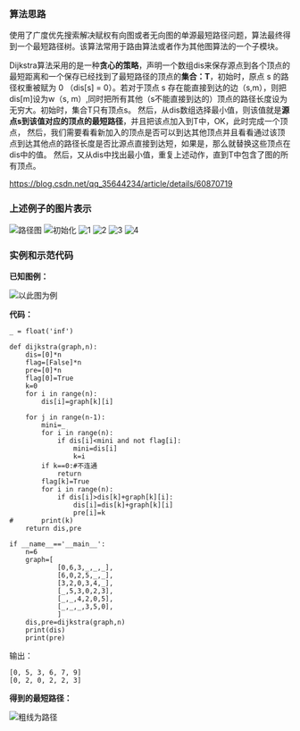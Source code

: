 
### 算法思路
使用了广度优先搜索解决赋权有向图或者无向图的单源最短路径问题，算法最终得到一个最短路径树。该算法常用于路由算法或者作为其他图算法的一个子模块。

Dijkstra算法采用的是一种**贪心的策略**，声明一个数组dis来保存源点到各个顶点的最短距离和一个保存已经找到了最短路径的顶点的**集合：T**，初始时，原点 s 的路径权重被赋为 0 （dis\[s] = 0）。若对于顶点 s 存在能直接到达的边（s,m），则把dis\[m]设为w（s, m）,同时把所有其他（s不能直接到达的）顶点的路径长度设为无穷大。初始时，集合T只有顶点s。 
然后，从dis数组选择最小值，则该值就是**源点s到该值对应的顶点的最短路径**，并且把该点加入到T中，OK，此时完成一个顶点， 
然后，我们需要看看新加入的顶点是否可以到达其他顶点并且看看通过该顶点到达其他点的路径长度是否比源点直接到达短，如果是，那么就替换这些顶点在dis中的值。 
然后，又从dis中找出最小值，重复上述动作，直到T中包含了图的所有顶点。

https://blog.csdn.net/qq_35644234/article/details/60870719

### 上述例子的图片表示
![路径图](https://66.media.tumblr.com/354c79e28e80291d39e85b4b39e774b9/tumblr_pfs52stuTA1vdexuso1_500.png)
![初始化](https://78.media.tumblr.com/881a9456c06fac376e0e4f765395e4fe/tumblr_pfs52stuTA1vdexuso2_1280.png)
![1](https://78.media.tumblr.com/c17454174ce79a50492930fbac11ceb2/tumblr_pfs52stuTA1vdexuso3_640.png)
![2](https://78.media.tumblr.com/d6310dea0db67d413f4bf88c11054208/tumblr_pfs52stuTA1vdexuso4_640.png)
![3](https://78.media.tumblr.com/f8e6f2ad93f53461692490d4adfd2c59/tumblr_pfs52stuTA1vdexuso5_640.png)
![4](https://78.media.tumblr.com/791c56a2337e3a26b0dde26d07ba054c/tumblr_pfs52stuTA1vdexuso6_1280.png)

### 实例和示范代码

**已知图例：**

![以此图为例](https://78.media.tumblr.com/6659ac55d031cdadf33b788977354a3c/tumblr_pfljnmZPVH1vdexuso1_1280.png)

**代码：**

```
_ = float('inf')
 
def dijkstra(graph,n):
	dis=[0]*n
	flag=[False]*n
	pre=[0]*n
	flag[0]=True
	k=0
	for i in range(n):
		dis[i]=graph[k][i]
 
	for j in range(n-1):
		mini=_
		for i in range(n):
			if dis[i]<mini and not flag[i]:
				mini=dis[i]
				k=i
		if k==0:#不连通
			return
		flag[k]=True
		for i in range(n):
			if dis[i]>dis[k]+graph[k][i]:
				dis[i]=dis[k]+graph[k][i]
				pre[i]=k
#		print(k)
	return dis,pre
 
if __name__=='__main__':
	n=6
	graph=[
			[0,6,3,_,_,_],
			[6,0,2,5,_,_],
			[3,2,0,3,4,_],
			[_,5,3,0,2,3],
			[_,_,4,2,0,5],
			[_,_,_,3,5,0],
			]
	dis,pre=dijkstra(graph,n)
	print(dis)
	print(pre)
```
输出：

```
[0, 5, 3, 6, 7, 9]
[0, 2, 0, 2, 2, 3]
```
**得到的最短路径：**

![粗线为路径](https://78.media.tumblr.com/2576215b57f2cb948f6de9f505b6f1fc/tumblr_pfok3hVEI81vdexuso1_640.png)
